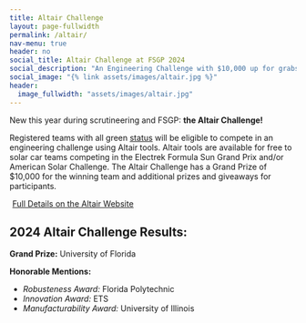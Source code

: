 ```yaml
---
title: Altair Challenge
layout: page-fullwidth
permalink: /altair/
nav-menu: true
header: no
social_title: Altair Challenge at FSGP 2024
social_description: "An Engineering Challenge with $10,000 up for grabs! Sponsored by Altair"
social_image: "{% link assets/images/altair.jpg %}"
header: 
  image_fullwidth: "assets/images/altair.jpg"
---
```


New this year during scrutineering and FSGP: **the Altair Challenge!**

Registered teams with all green [status](https://www.americansolarchallenge.org/the-competition/2024-american-solar-challenge/asc-2024-pre-event-team-status/) will be eligible to compete in an engineering challenge using Altair tools. Altair tools are available for free to solar car teams competing in the Electrek Formula Sun Grand Prix and/or American Solar Challenge. The Altair Challenge has a Grand Prize of $10,000 for the winning team and additional prizes and giveaways for participants. 

<a target="_blank" href="https://web.altair.com/solar-car-challenge" class="button special" style="margin:5px">Full Details on the Altair Website</a>

## 2024 Altair Challenge Results:

__Grand Prize:__ University of Florida

__Honorable Mentions:__
- _Robusteness Award:_ Florida Polytechnic
- _Innovation Award:_ ETS
- _Manufacturability Award:_ University of Illinois
